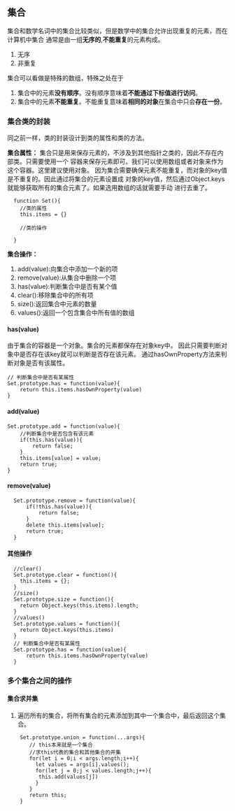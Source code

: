 ## 集合

集合和数学名词中的集合比较类似，但是数学中的集合允许出现重复的元素，而在计算机中集合
通常是由一组**无序的**,**不能重复**的元素构成。
1. 无序
2. 非重复

集合可以看做是特殊的数组，特殊之处在于
1. 集合中的元素**没有顺序**。没有顺序意味着**不能通过下标值进行访问**。
2. 集合中的元素**不能重复**。不能重复意味着**相同的对象**在集合中只会**存在一份**。

### 集合类的封装
同之前一样，类的封装设计到类的属性和类的方法。

**集合属性：**
集合只是用来保存元素的，不涉及到其他指针之类的，因此不存在内部类。只需要使用一个
容器来保存元素即可。我们可以使用数组或者对象来作为这个容器。这里建议使用对象。
因为集合需要确保元素不能重复，而对象的key值是不重复的。因此通过将集合的元素设置成
对象的key值，然后通过Object.keys就能够获取所有的集合元素了。如果选用数组的话就需要手动
进行去重了。
```
  function Set(){
    //类的属性
    this.items = {}

    //类的操作
    
  }
```

**集合操作：**
1. add(value):向集合中添加一个新的项
2. remove(value):从集合中删除一个项
3. has(value):判断集合中是否有某个值
4. clear():移除集合中的所有项
5. size():返回集合中元素的数量
6. values():返回一个包含集合中所有值的数组

#### has(value)
由于集合的容器是一个对象。集合的元素都保存在对象key中。
因此只需要判断对象中是否存在该key就可以判断是否存在该元素。
通过hasOwnProperty方法来判断对象是否有该属性。
```
// 判断集合中是否有某属性
Set.prototype.has = function(value){
    return this.items.hasOwnProperty(value)
}
```

#### add(value)
```
Set.prototype.add = function(value){
    //判断集合中是否包含有该元素
    if(this.has(value)){
        return false;
    }
    this.items[value] = value; 
    return true;
}
```
#### remove(value)
```
  Set.prototype.remove = function(value){
      if(!this.has(value)){
          return false;
      }
      delete this.items[value];
      return true;
  }

```
#### 其他操作
```
  //clear()
  Set.prototype.clear = function(){
    this.items = {};
  }
  //size()
  Set.prototype.size = function(){
    return Object.keys(this.items).length;
  }
  //values()
  Set.prototype.values = function(){
    return Object.keys(this.items)
  }
  // 判断集合中是否有某属性
  Set.prototype.has = function(value){
      return this.items.hasOwnProperty(value)
  }
```

### 多个集合之间的操作
#### 集合求并集
1. 遍历所有的集合，将所有集合的元素添加到其中一个集合中，最后返回这个集合。
```
    Set.prototype.union = function(...args){
       // this本来就是一个集合
       //求this代表的集合和其他集合的并集
       for(let i = 0;i < args.length;i++){
         let values = args[i].values();
         for(let j = 0;j < values.length;j++){
          this.add(values[j])
         }
       }
       return this;
    }
```